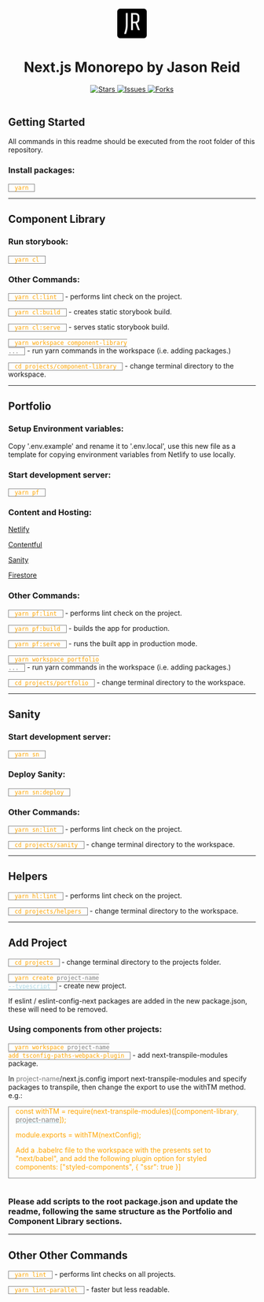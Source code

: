<!--
    For better readability, use markdown preview.
    Windows VS Code: Ctrl + Shift + V
    Windows Atom: Ctrl + Shift + M
-->

<p align="center">
  <a href="https://jasonreid.dev">
    <img alt="jasonreid.dev logo" src="./projects/portfolio/public/images/icon.png" width="60" />
  </a>
</p>
<h1 align="center">
  Next.js Monorepo by Jason Reid
</h1>
<div align="center">
  <a href="https://github.com/jasonreiddev/nextjs/stargazers">
    <img src="https://img.shields.io/github/stars/jasonreiddev/nextjs" alt="Stars">
  </a>
  <a href="https://github.com/jasonreiddev/nextjs/issues">
    <img src="https://img.shields.io/github/issues/jasonreiddev/nextjs" alt="Issues">
  </a>
  <a href="https://github.com/jasonreiddev/nextjs/network/members">
    <img src="https://img.shields.io/github/forks/jasonreiddev/nextjs" alt="Forks">
  </a>
  </div>
<br>

## Getting Started

All commands in this readme should be executed from the root folder of this repository.

### Install packages:

`yarn`

<hr/>

## Component Library

### Run storybook:

`yarn cl`

### Other Commands:

`yarn cl:lint` - performs lint check on the project.

`yarn cl:build` - creates static storybook build.

`yarn cl:serve` - serves static storybook build.

<code>yarn workspace component-library <span title="placeholder">...</span></code> - run yarn commands in the workspace (i.e. adding packages.)

`cd projects/component-library` - change terminal directory to the workspace.

<hr/>

## Portfolio

### Setup Environment variables:

Copy '.env.example' and rename it to '.env.local', use this new file as a template for copying environment variables from Netlify to use locally.

### Start development server:

`yarn pf`

### Content and Hosting:

[Netlify](https://app.netlify.com/sites/jasonreiddev/overview)

[Contentful](https://app.contentful.com/spaces/0dlrb1xtuolg/home)

[Sanity](https://jasonreidd.sanity.studio/desk)

[Firestore](https://console.firebase.google.com/project/jasonreid-dev/firestore/)

### Other Commands:

`yarn pf:lint` - performs lint check on the project.

`yarn pf:build` - builds the app for production.

`yarn pf:serve` - runs the built app in production mode.

<code>yarn workspace portfolio <span title="placeholder">...</span></code> - run yarn commands in the workspace (i.e. adding packages.)

`cd projects/portfolio` - change terminal directory to the workspace.

<hr/>

## Sanity

### Start development server:

`yarn sn`

### Deploy Sanity:

<code>yarn sn:deploy</code>

### Other Commands:

`yarn sn:lint` - performs lint check on the project.

`cd projects/sanity` - change terminal directory to the workspace.

<hr/>

## Helpers

`yarn hl:lint` - performs lint check on the project.

`cd projects/helpers` - change terminal directory to the workspace.

<hr/>

## Add Project

`cd projects` - change terminal directory to the projects folder.

<code>yarn create <span title="placeholder">project-name</span> <span title="optional">--typescript</span></code> - create new project.

If eslint / eslint-config-next packages are added in the new package.json, these will need to be removed.

### Using components from other projects:

<code>yarn workspace <span title="placeholder">project-name</span> add tsconfig-paths-webpack-plugin</code> - add next-transpile-modules package.

In <span title="placeholder">project-name</span>/next.js.config import next-transpile-modules and specify packages to transpile, then change the export to use the withTM method. e.g.:

<div class="codeblock">
const withTM = require(next-transpile-modules)([component-library<span title="optional">, <span title="placeholder">project-name</span></span>]);

module.exports = withTM(nextConfig);

Add a .babelrc file to the workspace with the presents set to "next/babel", and add the following plugin option for styled components: ["styled-components", { "ssr": true }]

</div>

### Please add scripts to the root package.json and update the readme, following the same structure as the Portfolio and Component Library sections.

<hr/>

## Other Other Commands

`yarn lint` - performs lint checks on all projects.

`yarn lint-parallel` - faster but less readable.

<br/>

 <style>
   Markdown viewer has stripped style tags
    <!--
    a:hover {
        text-decoration: none;
    }
    code, .codeblock {
        color: orange;
        border: 1px solid grey;
        padding: 0 1em;
    }
    .codeblock {
        display: inline-block;
        margin-bottom: 1em;
    }
    span[title="placeholder"] {
        color: grey;  
    }
    span[title="optional"] {
        color: lightblue;  
        text-decoration: underline;
    }
    -->
</style>
